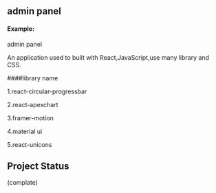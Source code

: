 ## admin panel 
#### Example:

admin panel 

An application used to built with React,JavaScript,use many library and CSS.

####library name 

1.react-circular-progressbar

2.react-apexchart

3.framer-motion

4.material ui

5.react-unicons

## Project Status
(complate)




